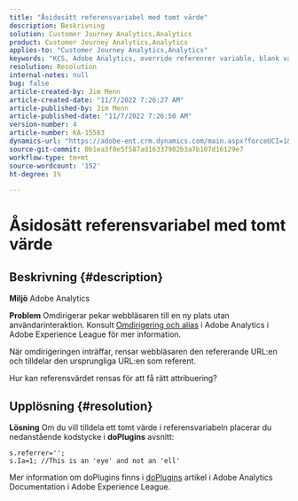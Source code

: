 ```yaml
---
title: "Åsidosätt referensvariabel med tomt värde"
description: Beskrivning
solution: Customer Journey Analytics,Analytics
product: Customer Journey Analytics,Analytics
applies-to: "Customer Journey Analytics,Analytics"
keywords: "KCS, Adobe Analytics, override referenrer variable, blank value"
resolution: Resolution
internal-notes: null
bug: false
article-created-by: Jim Menn
article-created-date: "11/7/2022 7:26:27 AM"
article-published-by: Jim Menn
article-published-date: "11/7/2022 7:26:50 AM"
version-number: 4
article-number: KA-15583
dynamics-url: "https://adobe-ent.crm.dynamics.com/main.aspx?forceUCI=1&pagetype=entityrecord&etn=knowledgearticle&id=8db8177d-6d5e-ed11-9561-6045bd0065f9"
source-git-commit: 0b1ea3f0e5f587ad16337902b3a7b107d16129e7
workflow-type: tm+mt
source-wordcount: '152'
ht-degree: 1%

---
```


# Åsidosätt referensvariabel med tomt värde

## Beskrivning {#description}


<b>Miljö</b>
Adobe Analytics

<b>Problem</b>
Omdirigerar pekar webbläsaren till en ny plats utan användarinteraktion. Konsult [Omdirigering och alias](https://docs.adobe.com/content/help/en/analytics/technotes/redirects.html) i Adobe Analytics i Adobe Experience League för mer information.

När omdirigeringen inträffar, rensar webbläsaren den refererande URL:en och tilldelar den ursprungliga URL:en som referent.

Hur kan referensvärdet rensas för att få rätt attribuering?


## Upplösning {#resolution}


<b>Lösning</b>
Om du vill tilldela ett tomt värde i referensvariabeln placerar du nedanstående kodstycke i <b>doPlugins</b> avsnitt:


```
s.referrer='';
s.Ia=1; //This is an 'eye' and not an 'ell'
```


Mer information om doPlugins finns i [doPlugins](https://docs.adobe.com/content/help/en/analytics/implementation/vars/functions/doplugins.html "Klicka för att följa länken: https://docs.adobe.com/content/help/en/analytics/implementation/vars/functions/doplugins.html") artikel i Adobe Analytics Documentation i Adobe Experience League.



